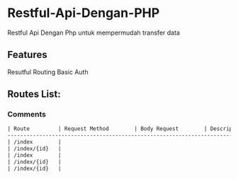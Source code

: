 # Restful-Api-Dengan-PHP
Restful Api Dengan Php untuk mempermudah transfer data

## Features
Resutful Routing
Basic Auth

## Routes List:
### Comments
```html
| Route         | Request Method        | Body Request        | Description               |
------------------------------------------------------------------------------------------
| /index        |
| /index/{id}   |
| /index        |
| /index/{id}   |
| /index/{id}   |

```

